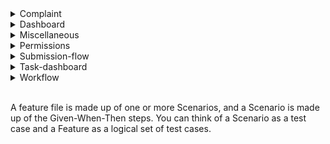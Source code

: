 <details>
<summary>Complaint</summary>
 
+ Evidence page

Path to execute tests: 
```
--specs=e2e/features/complaint/evidence/1-uploading-evidence.feature:<Line>
```

* **Scenario:** User should be able to upload an evidence || **Line:** `8`\
We check if user is able to upload an evidence to a complaint
* **Scenario:** User should be able to upload more then one evidence with various Evidence type || **Line:** `14`\
We check if user is able to upload more then one evidence. In this test we upload one evidence per one type.

+ Message page

Path to execute tests: 
```
--specs=e2e/features/complaint/messages/1-sending-message.feature:<Line>
```
* **Scenario:** Sending message with additional information || **Line:** `8`\
Passenger sends message to Administrator and attaches documents, then check if Administrator sees the same message title, body and attachment which Passenger sent to him.
</details>

<details>
<summary>Dashboard</summary>

Path to execute tests from this file: 
```
--specs=e2e/features/dashboard/1-log-in.feature:<Line>
```
**Feature file:** 1-log-in.feature :
* **Scenario:** Log in || **Line:** `8`\
This test check if each user role (all roles) can see only these column headers which he should see

Path to execute tests from this file: 
```
--specs=e2e/features/dashboard/2-filters.feature:<Line>
```
**Feature file:** 2-filters.feature :
* **Scenario:** User with <role> should be able to see only these cases which he filtered by <condition> || **Line:** `7`
* **Scenario:** User with <role> should be able to searching for by <condition> || **Line:** `18`
* **Scenario:** User with <role> should be able to filtered cases by <condition> || **Line:** `29`\
 These tests describe how user with different role can search and filter cases. It check if user can see filtered/searched cases on the Dashboard
</details>

<details>
<summary>Miscellaneous</summary>

Path to execute tests from this file: 
```
--specs=e2e/features/miscellaneous/1-account-registration.feature:<Line>
```
**Feature file:** 1-account-registration.feature :
* **Scenario:** Sign up validation || **Line:** `4`\
We check if the validation is working properly (e.g. checking validation info)
</details>

<details>
 <summary>Permissions</summary>
  
**Complaint**

Path to execute tests from this file: 
```
--specs=e2e/features/permissions/complaint/details-screen.feature:<Line>
```
**Feature file:** details-screen.feature :
* **Scenario:** As a <role> I should see the following headlines: <headlines> with sub-headings: <subHeadings> || **Line:** `8`\
 We check here if is it all OK with permissions to the Details screen. Which information see (and should see) each user with specific role. 
 </details>
 
<details>
 <summary>Submission-flow</summary>

Path to execute tests from this file: 
```
--specs=e2e/features/submission-flow/submission-flow.feature:<Line>
```
**Feature file:** submission-flow.feature :
* **Scenario:** Customer should be able to create complaint || **Line:** `8`
* **Scenario:** User with <role> should be able to complete SF and have access to created complaint || **Line:** `14`\
 We check here if the Submission Flow is working properly for each role.
</details>

<details>
 <summary>Task-dashboard</summary>

Path to execute tests from this file: 
```
--specs=e2e/features/task-dashboard/1-task-dashboard.feature:<Line>
```
**Feature file:** 1-task-dashboard.feature :
* **Scenario:** Assign complaint to SPTA || **Line:** `8`\
We check if the Administrator can assign cases to SPTA and then whether SPTA can see these assigned cases on his Tasks List. 
* **Scenario:** User should see a column with specific headers || **Line:** `14`\
This test check if each user role (administrator and SPTA) can see only these column headers which he should see
</details>

<details>
 <summary>Workflow</summary>
 
In these tests, we check whether the entire workflow works well. Is each case status is reachable and guidance are displayed correctly 
Path to execute tests from this file: 
```
--specs=e2e/features/workflow/1-upload-evidence-status.feature:<Line>
```
**Feature file:** 1-upload-evidence-status.feature :
* **Scenario:** The Next Action Box should present 'Upload Evidence' status || **Line:** `7`
* **Scenario:** The Next Action Box should present 'Appeal is being reviewed' status || **Line:** `13`

Path to execute tests from this file: 
```
--specs=e2e/features/workflow/2-acknowledge-appeal-status.feature:<Line>
```
**Feature file:** 2-acknowledge-appeal-status.feature :
* **Scenario:** The Next Action Box should present 'Has the passenger provided all information?' status || **Line:** `8`
* **Scenario:** The Next Action Box should present 'Assign Case' status after No more information is needed from passenger || **Line:** `14`

Path to execute tests from this file: 
```
--specs=e2e/features/workflow/3-receive-information-status.feature:<Line>
```
**Feature file:** 3-receive-information-status.feature :
* **Scenario:** The Next Action Box should present 'Assign Case' status || **Line:** `8`

Path to execute tests from this file: 
```
--specs=e2e/features/workflow/4-assign-case-status.feature:<Line>
```
**Feature file:** 4-assign-case-status.feature :
* **Scenario:** The Next Action Box should present 'Investigation' status || **Line:** `8`

Path to execute tests from this file: 
```
--specs=e2e/features/workflow/5-investigate-status.feature:<Line>
```
**Feature file:** 5-investigate-status.feature :
* **Scenario:** The Next Action Box should present 'Escalate to TOC' status || **Line:** `8`

Path to execute tests from this file: 
```
--specs=e2e/features/workflow/6-excalate-to-toc.feature:<Line>
```
**Feature file:** 6-excalate-to-toc.feature :
* **Scenario:** The Next Action Box should present 'Awaiting TOC response' status || **Line:** `8`

Path to execute tests from this file: 
```
--specs=e2e/features/workflow/7-awaiting-resolution-status.feature:<Line>
```
**Feature file:** 7-awaiting-resolution-status.feature :
* **Scenario:** The Next Action Box should present 'Awaiting resolution' status || **Line:** `8`

Path to execute tests from this file: 
```
--specs=e2e/features/workflow/8-log-outcome-status.feature:<Line>
```
**Feature file:** 8-log-outcome-status.feature :
* **Scenario:** Outcome message should be visible for user who create complaint. Status: complete || **Line:** `8`
</details>  

<br/> A feature file is made up of one or more Scenarios, and a Scenario is made up of the Given-When-Then steps. You can think of a Scenario as a test case and a Feature as a logical set of test cases.
